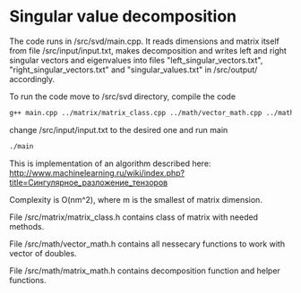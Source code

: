 # Singular value decomposition

The code runs in /src/svd/main.cpp. It reads dimensions and matrix itself from file /src/input/input.txt, makes decomposition and writes left and right singular vectors and eigenvalues into files "left_singular_vectors.txt", "right_singular_vectors.txt" and "singular_values.txt" in /src/output/ accordingly.

To run the code move to /src/svd directory, compile the code
```sh
g++ main.cpp ../matrix/matrix_class.cpp ../math/vector_math.cpp ../math/matrix_math.cpp -o main
```
change /src/input/input.txt to the desired one and run main
```sh
./main
```

This is implementation of an algorithm described here: http://www.machinelearning.ru/wiki/index.php?title=Сингулярное_разложение_тензоров

Complexity is O(nm^2), where m is the smallest of matrix dimension.

File /src/matrix/matrix_class.h contains class of matrix with needed methods.

File /src/math/vector_math.h contains all nessecary functions to work with vector of doubles.

File /src/math/matrix_math.h contains decomposition function and helper functions.
